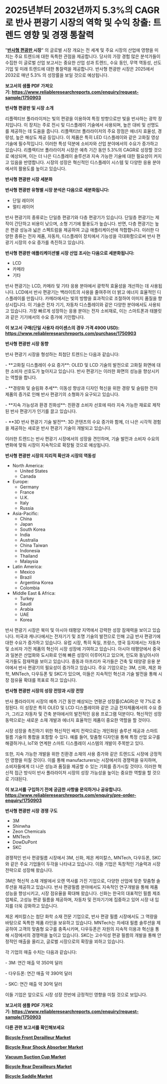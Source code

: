 <p><h1>2025년부터 2032년까지 5.3%의 CAGR로 반사 편광기 시장의 역학 및 수익 창출: 트렌드 영향 및 경쟁 통찰력</h1></p><p>"<strong><a href="https://www.reliableresearchreports.com/reflective-polarizers-r1750903?utm_campaign=105&utm_medium=7&utm_source=Github&utm_content=ia&utm_term=06022025&utm_id=reflective-polarizers">반사형 편광판&nbsp;</a></strong><strong>시장</strong>" 의 글로벌 시장 개요는 전 세계 및 주요 시장의 산업에 영향을 미치는 주요 트렌드에 대한 독특한 관점을 제공합니다. 당사의 가장 경험 많은 분석가들이 수집한 이 글로벌 산업 보고서는 중요한 산업 성과 트렌드, 수요 동인, 무역 역동성, 선도 기업 및 미래 트렌드에 대한 통찰력을 제공합니다. 반사형 편광판 시장은 2025에서 2032로 매년 5.3% 의 성장률을 보일 것으로 예상됩니다.&nbsp;</p>
<p><strong>보고서의 샘플 PDF 가져오기:&nbsp;<a href="https://www.reliableresearchreports.com/enquiry/request-sample/1750903?utm_campaign=105&utm_medium=7&utm_source=Github&utm_content=ia&utm_term=06022025&utm_id=reflective-polarizers">https://www.reliableresearchreports.com/enquiry/request-sample/1750903</a></strong></p>
<p><strong>반사형 편광판 및 시장 소개</strong></p>
<p><p>리플렉티브 폴라라이저는 빛의 편광을 이용하여 특정 방향으로만 빛을 반사하는 광학 장치입니다. 이 장치는 주로 전시 및 디스플레이 기술에서 사용되며, 높은 대비 및 선명도를 제공하는 데 도움을 줍니다. 리플렉티브 폴라라이저의 주요 장점은 에너지 효율성, 경량성, 높은 해상도 제공 등입니다. 이 제품은 특히 LED 디스플레이와 같은 고화질 영상 기술에 필수적입니다. 이러한 특성 덕분에 소비자와 산업 분야에서의 수요가 증가하고 있습니다. 리플렉티브 폴라라이저 시장은 예측 기간 동안 5.3%의 CAGR로 성장할 것으로 예상되며, 이는 더 나은 디스플레이 솔루션과 지속 가능한 기술에 대한 필요성이 커지고 있음을 반영합니다. 시장의 성장은 혁신적인 디스플레이 시스템 및 다양한 응용 분야에서의 활용도를 높이고 있습니다.</p></p>
<p><strong>반사형 편광판 시장 세분화</strong></p>
<p><strong>반사형 편광판 유형별 시장 분석은 다음으로 세분화됩니다:</strong></p>
<p><ul><li>단일 레이어</li><li>멀티 레이어</li></ul></p>
<p><p>반사 편광기의 종류로는 단일층 편광기와 다층 편광기가 있습니다. 단일층 편광기는 제작이 간단하고 비용이 낮으며, 소형 기기에 활용도가 높습니다. 반면, 다층 편광기는 높은 편광 성능과 넓은 스펙트럼을 제공하여 고급 애플리케이션에 적합합니다. 이러한 다양한 종류는 전자 제품, 자동차, 디스플레이 장치에서 기능성을 극대화함으로써 반사 편광기 시장의 수요 증가를 촉진하고 있습니다.</p></p>
<p><strong>반사형 편광판 애플리케이션별 시장 산업 조사는 다음으로 세분화됩니다:</strong></p>
<p><ul><li>LCD</li><li>카메라</li><li>기타</li></ul></p>
<p><p>반사 편광기는 LCD, 카메라 및 기타 응용 분야에서 광학적 효율성을 개선하는 데 사용됩니다. LCD에서 반사 편광기는 백라이트의 사용을 줄여주어 더 밝고 에너지 효율적인 디스플레이를 만듭니다. 카메라에서는 빛의 방향을 효과적으로 조절하여 이미지 품질을 향상시킵니다. 이 기술은 전자 기기, 자동차 디스플레이와 같은 다양한 분야에서도 사용되고 있습니다. 가장 빠르게 성장하는 응용 분야는 전자 소비재로, 이는 스마트폰과 태블릿과 같은 기기에서의 수요 증가에 기인합니다.</p></p>
<p><strong>이 보고서 구매(단일 사용자 라이센스의 경우 가격 4900 USD): <a href="https://www.reliableresearchreports.com/purchase/1750903?utm_campaign=105&utm_medium=7&utm_source=Github&utm_content=ia&utm_term=06022025&utm_id=reflective-polarizers">https://www.reliableresearchreports.com/purchase/1750903</a></strong></p>
<p><strong>반사형 편광판 시장 동향</strong></p>
<p><p>반사 편광기 시장을 형성하는 최첨단 트렌드는 다음과 같습니다:</p><p>- **고화질 디스플레이 수요 증가**: OLED 및 LCD 기술의 발전으로 고화질 화면에 대한 소비자 선호도가 높아지고 있습니다. 반사 편광기는 이러한 화면의 성능을 향상시키는 역할을 합니다.</p><p>  </p><p>- **경량화 및 슬림화 추세**: 이동성 향상과 디자인 혁신을 위한 경량 및 슬림한 전자 제품의 증가로 인해 반사 편광기의 소형화가 요구되고 있습니다.</p><p>  </p><p>- **지속 가능성과 환경 친화성**: 친환경 소비자 선호에 따라 지속 가능한 재료로 제작된 반사 편광기가 인기를 끌고 있습니다.</p><p>  </p><p>- **3D 반사 편광기 기술 발전**: 3D 콘텐츠의 수요 증가와 함께, 더 나은 시각적 경험을 제공하는 새로운 반사 편광기 기술이 개발되고 있습니다.</p><p>이러한 트렌드는 반사 편광기 시장에서의 성장을 견인하며, 기술 발전과 소비자 수요의 변화에 맞춰 시장이 지속적으로 확장될 것으로 예상됩니다.</p></p>
<p><strong>반사형 편광판 시장의 지리적 확산과 시장의 역동성</strong></p>
<p><ul>
    <li>
        North America:
        <ul>
            <li>United States</li>
            <li>Canada</li>
        </ul>
    </li>
    <li>
        Europe:
        <ul>
            <li>Germany</li>
            <li>France</li>
            <li>U.K.</li>
            <li>Italy</li>
            <li>Russia</li>
        </ul>
    </li>
    <li>
        Asia-Pacific:
        <ul>
            <li>China</li>
            <li>Japan</li>
            <li>South Korea</li>
            <li>India</li>
            <li>Australia</li>
            <li>China Taiwan</li>
            <li>Indonesia</li>
            <li>Thailand</li>
            <li>Malaysia</li>
        </ul>
    </li>
    <li>
        Latin America:
        <ul>
            <li>Mexico</li>
            <li>Brazil</li>
            <li>Argentina Korea</li>
            <li>Colombia</li>
        </ul>
    </li>
    <li>
        Middle East & Africa:
        <ul>
            <li>Turkey</li>
            <li>Saudi</li>
            <li>Arabia</li>
            <li>UAE</li>
            <li>Korea</li>
        </ul>
    </li>
    </ul></p>
<p><p>반사 편광기 시장은 북미 및 아시아 태평양 지역에서 강력한 성장 잠재력을 보이고 있습니다. 미국과 캐나다에서는 전자기기 및 조명 기술의 발전으로 인해 고급 반사 편광기에 대한 수요가 증가하고 있습니다. 유럽 시장, 특히 독일, 프랑스, 영국 등지에서는 자동차 및 소비자 가전 제품의 혁신이 시장 성장에 기여하고 있습니다. 아시아 태평양에서 중국과 일본은 산업화와 도시화로 인해 빠른 성장이 이루어지고 있으며, 인도와 동남아시아 국가들도 잠재력을 보이고 있습니다. 중동과 아프리카 국가들은 건축 및 태양광 응용 분야에서 반사 편광기의 필요성이 증가하고 있습니다. 주요 기업으로는 3M, 신화, 제온 화학, MNTech, 다우듀폰 및 SKC가 있으며, 이들은 지속적인 혁신과 기술 발전을 통해 시장 점유율 확대를 목표로 하고 있습니다.</p></p>
<p><strong>반사형 편광판 시장의 성장 전망과 시장 전망</strong></p>
<p><p>반사 폴라라이저 시장의 예측 기간 동안 예상되는 연평균 성장률(CAGR)은 약 7%로 추정된다. 이 성장은 특히 OLED 및 LCD 디스플레이와 같은 고급 전자제품에서의 수요 증가, 그리고 자동차 및 건축 분야에서의 발전적인 응용 프로그램 덕분이다. 혁신적인 성장 동력으로는 새로운 소재 개발과 에너지 효율적인 제품이 중요한 역할을 할 것이다.</p><p>시장 성장을 촉진하기 위한 혁신적인 배치 전략으로는 개인화된 솔루션 제공과 스마트 필름 기술의 통합을 포함할 수 있다. 예를 들어, 맞춤형 디자인을 통해 특정 산업 요구를 해결하거나, IoT와 연계한 스마트 디스플레이 시스템의 개발이 주목받고 있다. </p><p>또한, 지속 가능한 개발을 위한 친환경 소재의 사용 증가와 같은 트렌드도 시장에 긍정적인 영향을 미칠 것이다. 이를 통해 manufacturers는 시장에서의 경쟁력을 유지하며, 소비자들에게 더 나은 성능과 품질을 제공할 수 있는 기회를 증가시킬 것이다. 이러한 혁신적 접근 방식이 반사 폴라라이저 시장의 성장 가능성을 높이는 중요한 역할을 할 것으로 기대된다.</p></p>
<p><strong>이 보고서를 구입하기 전에 궁금한 사항을 문의하거나 공유합니다. <a href="https://www.reliableresearchreports.com/enquiry/pre-order-enquiry/1750903?utm_campaign=105&utm_medium=7&utm_source=Github&utm_content=ia&utm_term=06022025&utm_id=reflective-polarizers">https://www.reliableresearchreports.com/enquiry/pre-order-enquiry/1750903</a></strong></p>
<p><strong>반사형 편광판 시장 경쟁 구도</strong></p>
<p><ul><li>3M</li><li>Shinwha</li><li>Zeon Chemicals</li><li>MNTech</li><li>DowDuPont</li><li>SKC</li></ul></p>
<p><p>경쟁적인 반사 편광필름 시장에서 3M, 신화, 제온 케미칼스, MNTech, 다우듀폰, SKC와 같은 주요 기업들이 두각을 나타내고 있습니다. 이들 기업은 독창적인 기술력과 시장 전략으로 성장해 왔습니다.   </p><p>3M은 혁신적 소재 개발에서 오랜 역사를 가진 기업으로, 다양한 산업에 맞춘 맞춤형 솔루션을 제공하고 있습니다. 반사 편광필름 분야에서도 지속적인 연구개발을 통해 제품 성능을 향상시키고, 시장 점유율을 확대해 왔습니다. 신화는 한국의 대표적인 필름 제조업체로, 고성능 편광 필름을 제공하며, 자동차 및 전자기기에 집중하고 있어 시장 내 입지를 더욱 강화하고 있습니다.  </p><p>제온 케미칼스는 첨단 화학 소재 전문 기업으로, 반사 편광 필름 시장에서도 그 역량을 바탕으로 독특한 제품 라인을 보유하고 있습니다. MNTech는 차세대 필름 솔루션을 제공하여 고객의 맞춤형 요구를 충족시키며, 다우듀폰은 자원의 지속적 이용과 혁신을 통해 시장에서의 경쟁력을 높이고 있습니다. SKC는 고수익성 편광 필름의 개발을 통해 안정적인 매출을 올리고, 글로벌 시장으로의 확장을 꾀하고 있습니다.</p><p>각 기업의 매출 수치는 다음과 같습니다:</p><p>- 3M: 연간 매출 약 350억 달러</p><p>- 다우듀폰: 연간 매출 약 390억 달러</p><p>- SKC: 연간 매출 약 30억 달러</p><p>이들 기업은 앞으로도 시장 성장 전반에 긍정적인 영향을 미칠 것으로 보입니다.</p></p>
<p><strong>보고서의 샘플 PDF 가져오기:&nbsp;<a href="https://www.reliableresearchreports.com/enquiry/request-sample/1750903?utm_campaign=105&utm_medium=7&utm_source=Github&utm_content=ia&utm_term=06022025&utm_id=reflective-polarizers">https://www.reliableresearchreports.com/enquiry/request-sample/1750903</a></strong></p>
<p><strong></strong></p>
<p><strong></strong></p>
<p><strong></strong></p>
<p><strong></strong></p>
<p><strong>다른 관련 보고서를 확인해보세요</strong></p>
<p><strong><p><a href="https://github.com/birnbaumbulah0/Market-Research-Report-List-1/blob/main/bicycle-front-derailleur-market.md?utm_campaign=105&utm_medium=7&utm_source=Github&utm_content=ia&utm_term=06022025&utm_id=reflective-polarizers">Bicycle Front Derailleur Market</a></p><p><a href="https://github.com/biomochaben4/Market-Research-Report-List-1/blob/main/bicycle-rear-shock-absorber-market.md?utm_campaign=105&utm_medium=7&utm_source=Github&utm_content=ia&utm_term=06022025&utm_id=reflective-polarizers">Bicycle Rear Shock Absorber Market</a></p><p><a href="https://github.com/agdonthisa/Market-Research-Report-List-1/blob/main/vacuum-suction-cup-market.md?utm_campaign=105&utm_medium=7&utm_source=Github&utm_content=ia&utm_term=06022025&utm_id=reflective-polarizers">Vacuum Suction Cup Market</a></p><p><a href="https://github.com/hartsockdonnette82/Market-Research-Report-List-1/blob/main/bicycle-rear-derailleurs-market.md?utm_campaign=105&utm_medium=7&utm_source=Github&utm_content=ia&utm_term=06022025&utm_id=reflective-polarizers">Bicycle Rear Derailleurs Market</a></p><p><a href="https://github.com/akaalahk/Market-Research-Report-List-1/blob/main/bicycle-saddle-market.md?utm_campaign=105&utm_medium=7&utm_source=Github&utm_content=ia&utm_term=06022025&utm_id=reflective-polarizers">Bicycle Saddle Market</a></p></strong></p>
<p></p>